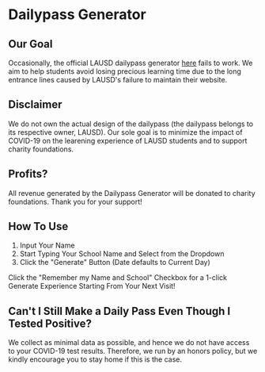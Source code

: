 # Dailypass Generator

## Our Goal

Occasionally, the official LAUSD dailypass generator <a href="https://dailypass.lausd.net" title="Official Dailypass Generator" target="_blank">here</a> fails to work. We aim to help students avoid losing precious learning time due to the long entrance lines caused by LAUSD's failure to maintain their website.

## Disclaimer

We do not own the actual design of the dailypass (the dailypass belongs to its respective owner, LAUSD). Our sole goal is to minimize the impact of COVID-19 on the learening experience of LAUSD students and to support charity foundations.

## Profits?

All revenue generated by the Dailypass Generator will be donated to charity foundations. Thank you for your support!

## How To Use

1. Input Your Name
2. Start Typing Your School Name and Select from the Dropdown
3. Click the "Generate" Button (Date defaults to Current Day)

Click the "Remember my Name and School" Checkbox for a 1-click Generate Experience Starting From Your Next Visit!

## Can't I Still Make a Daily Pass Even Though I Tested Positive?

We collect as minimal data as possible, and hence we do not have access to your COVID-19 test results. Therefore, we run by an honors policy, but we kindly encourage you to stay home if this is the case.